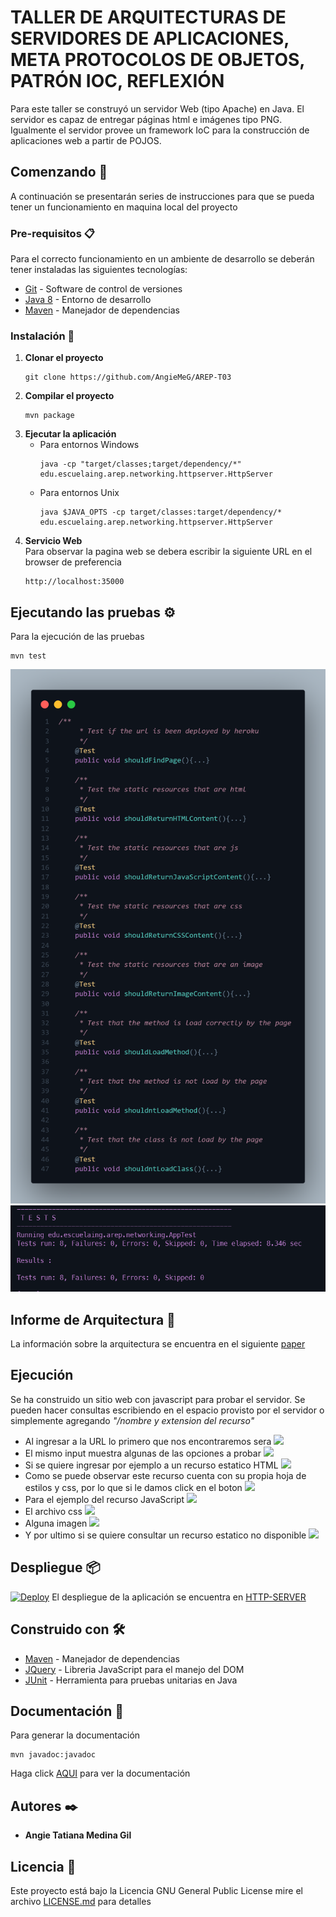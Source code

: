 ﻿# TALLER DE ARQUITECTURAS DE SERVIDORES DE APLICACIONES, META PROTOCOLOS DE OBJETOS, PATRÓN IOC, REFLEXIÓN
Para este taller se construyó un servidor Web (tipo Apache) en Java. El servidor es capaz de entregar páginas html e imágenes tipo PNG. Igualmente el servidor provee un framework IoC para la construcción de aplicaciones web a partir de POJOS.
## Comenzando 🚀

A continuación se presentarán series de instrucciones para que se pueda tener un funcionamiento en maquina local del proyecto


### Pre-requisitos 📋

Para el correcto funcionamiento en un ambiente de desarrollo se deberán tener instaladas las siguientes tecnologías:  
* [Git](https://git-scm.com/) - Software de control de versiones
* [Java 8](https://www.java.com/es/download/ie_manual.jsp) - Entorno de desarrollo
* [Maven](https://maven.apache.org/) - Manejador de dependencias

### Instalación 🔧

1. **Clonar el proyecto**
    ```
    git clone https://github.com/AngieMeG/AREP-T03
    ```
2. **Compilar el proyecto**
    ```
    mvn package
    ```
3. **Ejecutar la aplicación**  
    * Para entornos Windows
        ```
        java -cp "target/classes;target/dependency/*" edu.escuelaing.arep.networking.httpserver.HttpServer
        ``` 
    * Para entornos Unix
        ```
        java $JAVA_OPTS -cp target/classes:target/dependency/* edu.escuelaing.arep.networking.httpserver.HttpServer
        ```
4. **Servicio Web**  
Para observar la pagina web se debera escribir la siguiente URL en el browser de preferencia
    ```
    http://localhost:35000
    ```
## Ejecutando las pruebas ⚙️

Para la ejecución de las pruebas
```
mvn test
```
![](./img/pruebas.png)
![](./img/pruebasCompilacion.png)


## Informe de Arquitectura 🔨 
La información sobre la arquitectura se encuentra en el siguiente [paper](Arep_T02.pdf)

## Ejecución
Se ha construido un sitio web con javascript para probar el servidor.
Se pueden hacer consultas escribiendo en el espacio provisto por el servidor o simplemente agregando *"/nombre y extension del recurso"*
* Al ingresar a la URL lo primero que nos encontraremos sera
![](./img/ServidorWeb.png)
* El mismo input muestra algunas de las opciones a probar
![](img/ServidorWeb2.png)
* Si se quiere ingresar por ejemplo a un recurso estatico HTML
![](img/Page.png)
* Como se puede observar este recurso cuenta con su propia hoja de estilos y css, por lo que si le damos click en el boton
![](img/Page2.png)
* Para el ejemplo del recurso JavaScript
![](img/Script.png)
* El archivo css
![](img/Css.png)
* Alguna imagen
![](img/Image.png)
* Y por ultimo si se quiere consultar un recurso estatico no disponible
![](img/Error.png)


## Despliegue 📦
[![Deploy](https://www.herokucdn.com/deploy/button.svg)](https://http-server-arep.herokuapp.com/)
El despliegue de la aplicación se encuentra en [HTTP-SERVER](https://http-server-arep.herokuapp.com/)

## Construido con 🛠️

* [Maven](https://maven.apache.org/) - Manejador de dependencias
* [JQuery](https://jquery.com/) - Libreria JavaScript para el manejo del DOM
* [JUnit](https://junit.org/junit5/) - Herramienta para pruebas unitarias en Java

## Documentación 📖
Para generar la documentación
```
mvn javadoc:javadoc
```

Haga click [AQUI](./Documentacion/apidocs/index.html) para ver la documentación

## Autores ✒️

* **Angie Tatiana Medina Gil**

## Licencia 📄

Este proyecto está bajo la Licencia GNU General Public License mire el archivo [LICENSE.md](LICENSE.md) para detalles
